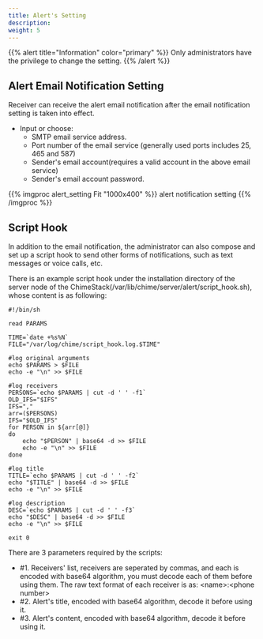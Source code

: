 ```yaml
---
title: Alert's Setting
description: 
weight: 5
---
```


{{% alert title="Information" color="primary" %}}
Only administrators have the privilege to change the setting.
{{% /alert %}}

## Alert Email Notification Setting 

Receiver can receive the alert email notification after the email notification setting is taken into effect. 

* Input or choose:
  * SMTP email service address. 
  * Port number of the email service (generally used ports includes 25, 465 and 587)
  * Sender's email account(requires a valid account in the above email service)
  * Sender's email account password.
  
{{% imgproc alert_setting Fit "1000x400" %}}
alert notification setting
{{% /imgproc %}}

## Script Hook

In addition to the email notification, the administrator can also compose and set up a script hook to send other forms of notifications, such as text messages or voice calls, etc.

There is an example script hook under the installation directory of the server node of the ChimeStack(/var/lib/chime/server/alert/script_hook.sh), whose content is as following: 


```
#!/bin/sh 

read PARAMS

TIME=`date +%s%N`
FILE="/var/log/chime/script_hook.log.$TIME"

#log original arguments
echo $PARAMS > $FILE
echo -e "\n" >> $FILE

#log receivers
PERSONS=`echo $PARAMS | cut -d ' ' -f1`
OLD_IFS="$IFS" 
IFS="," 
arr=($PERSONS) 
IFS="$OLD_IFS" 
for PERSON in ${arr[@]} 
do 
    echo "$PERSON" | base64 -d >> $FILE
    echo -e "\n" >> $FILE
done

#log title 
TITLE=`echo $PARAMS | cut -d ' ' -f2`
echo "$TITLE" | base64 -d >> $FILE
echo -e "\n" >> $FILE

#log description 
DESC=`echo $PARAMS | cut -d ' ' -f3`
echo "$DESC" | base64 -d >> $FILE
echo -e "\n" >> $FILE

exit 0 
```

There are 3 parameters required by the scripts: 
* #1. Receivers' list, receivers are seperated by commas, and each is encoded with base64 algorithm, you must decode each of them before using them. The raw text format of each receiver is as: \<name\>:\<phone number\>
* #2. Alert's title, encoded with base64 algorithm, decode it before using it.
* #3. Alert's content, encoded with base64 algorithm, decode it before using it.